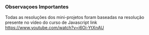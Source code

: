 ### Observaçoes Importantes

Todas as resoluções dos mini-projetos foram baseadas na resolução presente no vídeo do curso de Javascript
link https://www.youtube.com/watch?v=i6Oi-YtXnAU